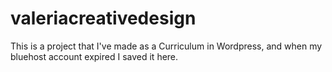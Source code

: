 # valeriacreativedesign

This is a project that I've made as a Curriculum in Wordpress,
 and when my bluehost account expired I saved it here.